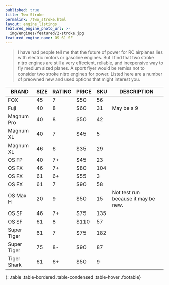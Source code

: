 ```yaml
---
published: true
title: Two Stroke
permalink: /two_stroke.html
layout: engine_listings
featured_engine_photo_url: >-
  img/engines/featured/2-stroke.jpg
featured_engine_name: OS 61 SF
---
```



> I have had people tell me that the future of power for RC airplanes lies with electric motors or gasoline engines. But I find that two stroke nitro engines are still a very effecient, reliable, and inexpensive way to fly medium sized planes. A sport flyer would be remiss not to consider two stroke nitro engines for power. Listed here are a number of preowned new and used options that might interest you.

BRAND             | SIZE  | RATING | PRICE | SKU   | DESCRIPTION
------------------|-------|--------|-------|-------|-------------------
FOX               | 45    | 7      | $50   | 56    |
Fuji              | 40    | 8      | $60   | 31    | May be a 9 
Magnum Pro        | 40    | 8      | $50   | 42    |
Magnum XL         | 40    | 7      | $45   | 5     |
Magnum XL         | 46    | 6      | $35   | 29    | 
OS FP             | 40    | 7+     | $45   | 23    |
OS FX             | 46    | 7+     | $80   | 104   |
OS FX             | 61    | 6+     | $55   | 3     |
OS FX             | 61    | 7      | $90   | 58    |
OS Max H          | 20    | 9      | $50   | 15    | Not test run because it may be new.
OS SF             | 46    | 7+     | $75   | 135   |
OS SF             | 61    | 8      | $110  | 57    |
Super Tiger       | 61    | 7      | $75   | 182   |
Super Tiger       | 75    | 8-     | $90   | 87    | 
Tiger Shark       | 61    | 6+     | $50   | 9     |
{: .table .table-bordered .table-condensed .table-hover .footable}
